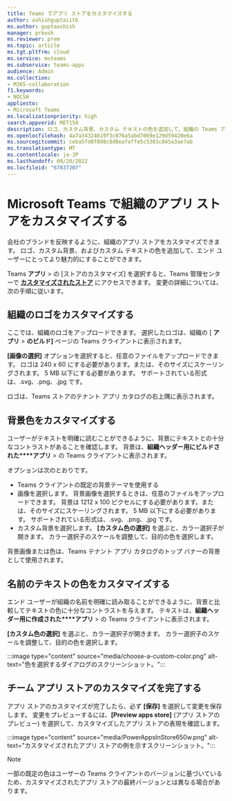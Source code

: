 ```yaml
---
title: Teams でアプリ ストアをカスタマイズする
author: ashishguptaiitb
ms.author: guptaashish
manager: prkosh
ms.reviewer: prem
ms.topic: article
ms.tgt.pltfrm: cloud
ms.service: msteams
ms.subservice: teams-apps
audience: Admin
ms.collection:
- M365-collaboration
f1.keywords:
- NOCSH
appliesto:
- Microsoft Teams
ms.localizationpriority: high
search.appverid: MET150
description: ロゴ、カスタム背景、カスタム テキストの色を追加して、組織の Teams アプリ ストアをカスタマイズする方法について説明します。
ms.openlocfilehash: 4a7a34324619f3c076a5abd7069e129d59420e6a
ms.sourcegitcommit: ceba5fd8f098c8d0eafaffe5c5301c845a3ae7ab
ms.translationtype: MT
ms.contentlocale: ja-JP
ms.lasthandoff: 09/20/2022
ms.locfileid: "67837207"
---
```

# <a name="customize-your-organizations-app-store-in-microsoft-teams"></a>Microsoft Teams で組織のアプリ ストアをカスタマイズする

会社のブランドを反映するように、組織のアプリ ストアをカスタマイズできます。 ロゴ、カスタム背景、およびカスタム テキストの色を追加して、エンド ユーザーにとってより魅力的にすることができます。

Teams **アプリ** > の [ストアのカスタマイズ] を選択すると、Teams 管理センターで **[カスタマイズされたストア](https://admin.teams.microsoft.com/policies/customize-appstore)** にアクセスできます。 変更の詳細については、次の手順に従います。

## <a name="customize-your-organization-logo"></a>組織のロゴをカスタマイズする

<!-- Bookmark used by Context Sensitive Help (CSH). Do not delete. -->
<a name="orglogo"> </a>
<!-- Do not remove the bookmark link above. -->

ここでは、組織のロゴをアップロードできます。 選択したロゴは、組織の [ **アプリ** > **のビルド]** ページの Teams クライアントに表示されます。

**[画像の選択]** オプションを選択すると、任意のファイルをアップロードできます。 ロゴは 240 x 60 にする必要があります。または、そのサイズにスケーリングされます。 5 MB 以下にする必要があります。 サポートされている形式は、.svg、.png、.jpg です。

ロゴは、Teams ストアのテナント アプリ カタログの右上隅に表示されます。

## <a name="customize-the-background-color"></a>背景色をカスタマイズする

<!-- Bookmark used by Context Sensitive Help (CSH). Do not delete. -->
<a name="custombackground"> </a>
<!-- Do not remove the bookmark link above. -->

ユーザーがテキストを明確に読むことができるように、背景にテキストとの十分なコントラストがあることを確認します。 背景は、**組織ヘッダー用にビルドされた****アプリ** > の Teams クライアントに表示されます。

オプションは次のとおりです。

* Teams クライアントの既定の背景テーマを使用する
* 画像を選択します。 背景画像を選択するときは、任意のファイルをアップロードできます。 背景は 1212 x 100 ピクセルにする必要があります。または、そのサイズにスケーリングされます。 5 MB 以下にする必要があります。 サポートされている形式は、.svg、.png、.jpg です。
* カスタム背景を選択します。 **[カスタム色の選択]** を選ぶと、カラー選択子が開きます。 カラー選択子のスケールを調整して、目的の色を選択します。

背景画像または色は、Teams テナント アプリ カタログのトップ バナーの背景として使用されます。

## <a name="customize-the-text-color-of-your-name"></a>名前のテキストの色をカスタマイズする

<!-- Bookmark used by Context Sensitive Help (CSH). Do not delete. -->
<a name="textcolor"> </a>
<!-- Do not remove the bookmark link above. -->

エンド ユーザーが組織の名前を明確に読み取ることができるように、背景と比較してテキストの色に十分なコントラストを与えます。 テキストは、**組織ヘッダー用に作成された****アプリ** > の Teams クライアントに表示されます。

**[カスタム色の選択]** を選ぶと、カラー選択子が開きます。 カラー選択子のスケールを調整して、目的の色を選択します。

:::image type="content" source="media/choose-a-custom-color.png" alt-text="色を選択するダイアログのスクリーンショット。":::

## <a name="complete-the-customization-of-your-team-apps-store"></a>チーム アプリ ストアのカスタマイズを完了する

アプリ ストアのカスタマイズが完了したら、必ず **[保存]** を選択して変更を保存します。
変更をプレビューするには、**[Preview apps store]** (アプリ ストアのプレビュー) を選択して、カスタマイズしたアプリ ストアの表現を確認します。

:::image type="content" source="media/PowerAppsInStore650w.png" alt-text="カスタマイズされたアプリ ストアの例を示すスクリーンショット。":::

> [!NOTE]
> 一部の既定の色はユーザーの Teams クライアントのバージョンに基づいているため、カスタマイズされたアプリ ストアの最終バージョンとは異なる場合があります。

